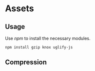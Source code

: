 # Assets

## Usage

Use _npm_ to install the necessary modules.

```
npm install gzip knox uglify-js
```

## Compression
